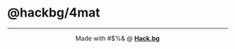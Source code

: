 # @hackbg/4mat

<div align="center">

---

Made with #$%& @ [**Hack.bg**](https://foss.hack.bg)

</div>
